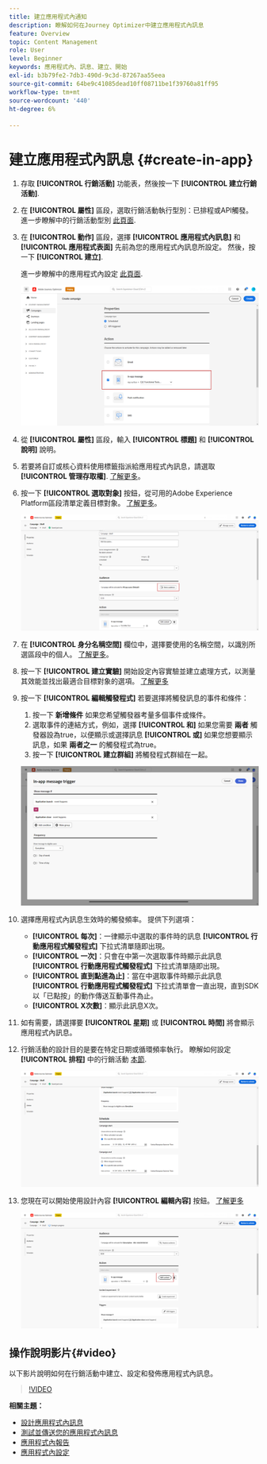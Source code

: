 ```yaml
---
title: 建立應用程式內通知
description: 瞭解如何在Journey Optimizer中建立應用程式內訊息
feature: Overview
topic: Content Management
role: User
level: Beginner
keywords: 應用程式內、訊息、建立、開始
exl-id: b3b79fe2-7db3-490d-9c3d-87267aa55eea
source-git-commit: 64be9c41085dead10ff08711be1f39760a81ff95
workflow-type: tm+mt
source-wordcount: '440'
ht-degree: 6%

---
```


# 建立應用程式內訊息 {#create-in-app}

<!--
>[!BEGINTABS]

>[!TAB Add an In-app message to a journey]

>[!AVAILABILITY]
>
>The In-app activity is currently available as a beta to select users only. To join the beta program, contact Adobe Customer Care.

1. Open your journey, then drag and drop an **[!UICONTROL In-app]** activity from the **[!UICONTROL Actions]** section of the palette.

    When a profile reaches the end of their journey, any in-app messages displayed to them will automatically expire. For that reason, a Wait activity is automatically added after your In-app activity to ensure proper timing.

    ![](assets/in_app_journey_1.png)

1. Enter a **[!UICONTROL Label]** and **[!UICONTROL Description]** for your message.

1. Choose the [In-app surface](inapp-configuration.md) to use.

    ![](assets/in_app_journey_2.png)

1. You can now start designing your content with the **[!UICONTROL Edit content]** button. [Learn more](design-in-app.md)

1. Click **[!UICONTROL Edit trigger]** to configure your Trigger. 

    ![](assets/in_app_journey_4.png)

1. Choose the frequency of your trigger when your In-app message is active:

    * **[!UICONTROL Show every time]**: Always show the message when the events selected in the **[!UICONTROL Mobile app trigger]** drop-down occur.
    * **[!UICONTROL Show once]**: Only show this message the first time the events selected in the **[!UICONTROL Mobile app trigger]** drop-down occur.
    * **[!UICONTROL Show until click through]**: Show this message when the events selected in the **[!UICONTROL Mobile app trigger]** drop-down occur until an interact event is sent by the SDK with an action of "clicked".

1. From the **[!UICONTROL Mobile app trigger]** dropdown(s), choose the event(s) and criteria that will trigger your message:

    1. From the left drop-down, select the event required to trigger the message.
    1. From the right drop-down, select the validation required on the selected event.
    1. Click the **[!UICONTROL Add]** button if you want the trigger to consider multiple events or criteria. Then, repeat the steps above.
    1. Select how your events are linked, e.g. choose **[!UICONTROL And]** if you want **both** triggers to be true in order for a message to be shown or choose **[!UICONTROL Or]** if you want the message to be shown if **either** of the triggers are true.
    1. Click **[!UICONTROL Save]** when your Triggers have been configured.

    ![](assets/in_app_journey_3.png)
    
1. If necessary, complete your journey flow by dragging and dropping additional actions or events. [Learn more](../building-journeys/about-journey-activities.md)

1. Once your In-app message is ready, finalize the configuration and publish your journey to activate it.

For more information on how to configure a journey, refer to [this page](../building-journeys/journey-gs.md).

>[!TAB Add an In-app message to a campaign]
-->

1. 存取 **[!UICONTROL 行銷活動]** 功能表，然後按一下 **[!UICONTROL 建立行銷活動]**.

1. 在 **[!UICONTROL 屬性]** 區段，選取行銷活動執行型別：已排程或API觸發。 進一步瞭解中的行銷活動型別 [此頁面](../campaigns/create-campaign.md#campaigntype).

1. 在 **[!UICONTROL 動作]** 區段，選擇 **[!UICONTROL 應用程式內訊息]** 和 **[!UICONTROL 應用程式表面]** 先前為您的應用程式內訊息所設定。 然後，按一下 **[!UICONTROL 建立]**.

   進一步瞭解中的應用程式內設定 [此頁面](inapp-configuration.md).

   ![](assets/in_app_create_1.png)

1. 從 **[!UICONTROL 屬性]** 區段，輸入 **[!UICONTROL 標題]** 和 **[!UICONTROL 說明]** 說明。

1. 若要將自訂或核心資料使用標籤指派給應用程式內訊息，請選取 **[!UICONTROL 管理存取權]**. [了解更多](../administration/object-based-access.md)。

1. 按一下 **[!UICONTROL 選取對象]** 按鈕，從可用的Adobe Experience Platform區段清單定義目標對象。 [了解更多](../segment/about-segments.md)。

   ![](assets/in_app_create_2.png)

1. 在 **[!UICONTROL 身分名稱空間]** 欄位中，選擇要使用的名稱空間，以識別所選區段中的個人。 [了解更多](../event/about-creating.md#select-the-namespace)。

1. 按一下 **[!UICONTROL 建立實驗]** 開始設定內容實驗並建立處理方式，以測量其效能並找出最適合目標對象的選項。 [了解更多](../campaigns/content-experiment.md)

1. 按一下 **[!UICONTROL 編輯觸發程式]** 若要選擇將觸發訊息的事件和條件：

   1. 按一下 **新增條件** 如果您希望觸發器考量多個事件或條件。
   1. 選取事件的連結方式，例如，選擇 **[!UICONTROL 和]** 如果您需要 **兩者** 觸發器設為true，以便顯示或選擇訊息 **[!UICONTROL 或]** 如果您想要顯示訊息，如果 **兩者之一** 的觸發程式為true。
   1. 按一下 **[!UICONTROL 建立群組]** 將觸發程式群組在一起。

   ![](assets/in_app_create_3.png)

1. 選擇應用程式內訊息生效時的觸發頻率。 提供下列選項：

   * **[!UICONTROL 每次]**：一律顯示中選取的事件時的訊息 **[!UICONTROL 行動應用程式觸發程式]** 下拉式清單隨即出現。
   * **[!UICONTROL 一次]**：只會在中第一次選取事件時顯示此訊息 **[!UICONTROL 行動應用程式觸發程式]** 下拉式清單隨即出現。
   * **[!UICONTROL 直到點進為止]**：當在中選取事件時顯示此訊息 **[!UICONTROL 行動應用程式觸發程式]** 下拉式清單會一直出現，直到SDK以「已點按」的動作傳送互動事件為止。
   * **[!UICONTROL X次數]**：顯示此訊息X次。

1. 如有需要，請選擇要 **[!UICONTROL 星期]** 或 **[!UICONTROL 時間]** 將會顯示應用程式內訊息。

1. 行銷活動的設計目的是要在特定日期或循環頻率執行。 瞭解如何設定 **[!UICONTROL 排程]** 中的行銷活動 [本節](../campaigns/create-campaign.md#schedule).

   ![](assets/in-app-schedule.png)

1. 您現在可以開始使用設計內容 **[!UICONTROL 編輯內容]** 按鈕。 [了解更多](design-in-app.md)

   ![](assets/in_app_create_4.png)

<!--
>[!ENDTABS]
-->

## 操作說明影片{#video}

以下影片說明如何在行銷活動中建立、設定和發佈應用程式內訊息。

>[!VIDEO](https://video.tv.adobe.com/v/3410430?quality=12&learn=on)


**相關主題：**

* [設計應用程式內訊息](design-in-app.md)
* [測試並傳送您的應用程式內訊息](send-in-app.md)
* [應用程式內報告](../reports/campaign-global-report.md#inapp-report)
* [應用程式內設定](inapp-configuration.md)